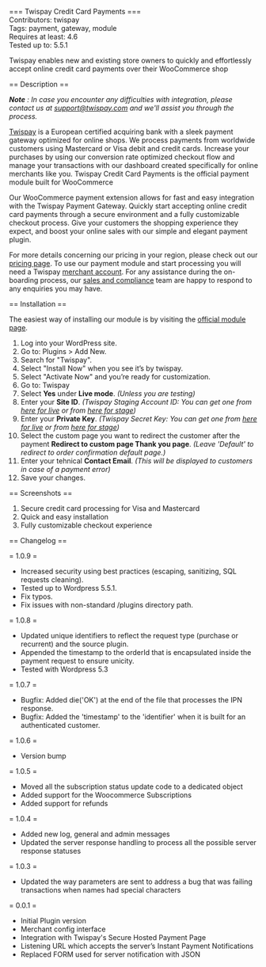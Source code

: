 === Twispay Credit Card Payments ===  
Contributors: twispay  
Tags: payment, gateway, module  
Requires at least: 4.6  
Tested up to: 5.5.1  

Twispay enables new and existing store owners to quickly and effortlessly accept online credit card payments over their WooCommerce shop

== Description ==

***Note** :  In case you encounter any difficulties with integration, please contact us at support@twispay.com and we'll assist you through the process.*

[Twispay](https://www.twispay.com) is a European certified acquiring bank with a sleek payment gateway optimized for online shops. We process payments from worldwide customers using Mastercard or Visa debit and credit cards. Increase your purchases by using our conversion rate optimized checkout flow and manage your transactions with our dashboard created specifically for online merchants like you. Twispay Credit Card Payments is the official payment module built for WooCommerce

Our WooCommerce payment extension allows for fast and easy integration with the Twispay Payment Gateway. Quickly start accepting online credit card payments through a secure environment and a fully customizable checkout process. Give your customers the shopping experience they expect, and boost your online sales with our simple and elegant payment plugin.

For more details concerning our pricing in your region, please check out our [pricing page](https://www.twispay.com/pricing). To use our payment module and start processing you will need a Twispay [merchant account](https://merchant-stage.twispay.com/auth/signup). For any assistance during the on-boarding process, our [sales and compliance](https://www.twispay.com/contact) team are happy to respond to any enquiries you may have.

== Installation ==

The easiest way of installing our module is by visiting the [official module page](https://wordpress.org/plugins/twispay/).
<!-- Alternatively, you can check out our [installation guide](https://twis.li/2ueQ6Rz) for detailed step by step instructions. -->
1. Log into your WordPress site.
2. Go to: Plugins > Add New.
3. Search for "Twispay".
4. Select "Install Now" when you see it’s by twispay.
5. Select "Activate Now" and you’re ready for customization.
6. Go to: Twispay
7. Select **Yes** under **Live mode**. _(Unless you are testing)_
8. Enter your **Site ID**. _(Twispay Staging Account ID: You can get one from [here for live](https://merchant.twispay.com/auth/signin) or from [here for stage](https://merchant-stage.twispay.com/auth/signin))_
9. Enter your **Private Key**. _(Twispay Secret Key: You can get one from [here for live](https://merchant.twispay.com/auth/signin) or from [here for stage](https://merchant-stage.twispay.com/auth/signin))_
10. Select the custom page you want to redirect the customer after the payment **Redirect to custom page Thank you page**. _(Leave 'Default' to redirect to order confirmation default page.)_
11. Enter your tehnical **Contact Email**. _(This will be displayed to customers in case of a payment error)_
12. Save your changes.

== Screenshots ==

1. Secure credit card processing for Visa and Mastercard
2. Quick and easy installation
3. Fully customizable checkout experience

== Changelog ==

= 1.0.9 =
* Increased security using best practices (escaping, sanitizing, SQL requests cleaning).
* Tested up to Wordpress 5.5.1.
* Fix typos.
* Fix issues with non-standard /plugins directory path.

= 1.0.8 =
* Updated unique identifiers to reflect the request type (purchase or recurrent) and the source plugin.
* Appended the timestamp to the orderId that is encapsulated inside the payment request to ensure unicity.
* Tested with Wordpress 5.3

= 1.0.7 =
* Bugfix: Added die('OK') at the end of the file that processes the IPN response.
* Bugfix: Added the 'timestamp' to the 'identifier' when it is built for an authenticated customer.

= 1.0.6 =
* Version bump

= 1.0.5 =
* Moved all the subscription status update code to a dedicated object
* Added support for the Woocommerce Subscriptions
* Added support for refunds

= 1.0.4 =
* Added new log, general and admin messages
* Updated the server response handling to process all the possible server response statuses

= 1.0.3 =
* Updated the way parameters are sent to address a bug that was failing transactions when names had special characters

= 0.0.1 =
* Initial Plugin version
* Merchant config interface
* Integration with Twispay's Secure Hosted Payment Page
* Listening URL which accepts the server’s Instant Payment Notifications
* Replaced FORM used for server notification with JSON

